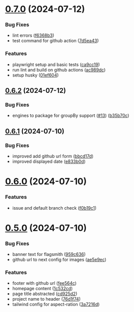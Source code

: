 # [0.7.0](https://github.com/EddieHubCommunity/HealthCheck/compare/v0.6.2...v0.7.0) (2024-07-12)


### Bug Fixes

* lint errors ([f6368b3](https://github.com/EddieHubCommunity/HealthCheck/commit/f6368b3c58b33a8d06bfc39f12462d2ec9338b82))
* test command for github action ([7d5ea43](https://github.com/EddieHubCommunity/HealthCheck/commit/7d5ea43318dde0a682a3ea81274c3e7f847cd2e5))


### Features

* playwright setup and basic tests ([ca9cc19](https://github.com/EddieHubCommunity/HealthCheck/commit/ca9cc19826662590b260b0805ae98cca4ab13613))
* run lint and build on github actions ([ac989dc](https://github.com/EddieHubCommunity/HealthCheck/commit/ac989dc923d07960acc77683fca5930465c5e3b3))
* setup husky ([01ef604](https://github.com/EddieHubCommunity/HealthCheck/commit/01ef6047cc38562a6746f578c95bc6dedd766c8f))



## [0.6.2](https://github.com/EddieHubCommunity/HealthCheck/compare/v0.6.1...v0.6.2) (2024-07-12)


### Bug Fixes

* engines to package for groupBy support ([#13](https://github.com/EddieHubCommunity/HealthCheck/issues/13)) ([b35b70c](https://github.com/EddieHubCommunity/HealthCheck/commit/b35b70cf5f037aaa3e8bd7f4b04400c166752c6e))



## [0.6.1](https://github.com/EddieHubCommunity/HealthCheck/compare/v0.6.0...v0.6.1) (2024-07-10)


### Bug Fixes

* improved add github url form ([bbcd17d](https://github.com/EddieHubCommunity/HealthCheck/commit/bbcd17d48eb7f1f9ba2203ea96732bf6319ddf79))
* improved displayed date ([e833b0d](https://github.com/EddieHubCommunity/HealthCheck/commit/e833b0d9c4d2495fa510f70522a30fbcfca99ddb))



# [0.6.0](https://github.com/EddieHubCommunity/HealthCheck/compare/v0.5.0...v0.6.0) (2024-07-10)


### Features

* issue and default branch check ([f0b19c1](https://github.com/EddieHubCommunity/HealthCheck/commit/f0b19c186a4ca466b103c79ea123254ba1e94728))



# [0.5.0](https://github.com/EddieHubCommunity/HealthCheck/compare/v0.4.0...v0.5.0) (2024-07-10)


### Bug Fixes

* banner text for flagsmith ([959c636](https://github.com/EddieHubCommunity/HealthCheck/commit/959c63656f7866d2a9054d9eb9f7eea90cfc72bd))
* github url to next config for images ([ae5e9ec](https://github.com/EddieHubCommunity/HealthCheck/commit/ae5e9ec2b69cb0ef0b508b3f013a5e8c5ccd6736))


### Features

* footer with github url ([fee564c](https://github.com/EddieHubCommunity/HealthCheck/commit/fee564c9e951c245a690313ab1191a49c3b008af))
* homepage content ([1c532cd](https://github.com/EddieHubCommunity/HealthCheck/commit/1c532cd8c5ec2754e2fa600752236b2d9dc72ec8))
* page title abstracted ([cd925d2](https://github.com/EddieHubCommunity/HealthCheck/commit/cd925d2eafe29d0401c730f7532ded8e142dce7a))
* project name to header ([76d1f74](https://github.com/EddieHubCommunity/HealthCheck/commit/76d1f74c7dad675e08c3f98559ecd06294dacecf))
* tailwind config for aspect-ration ([3a7216d](https://github.com/EddieHubCommunity/HealthCheck/commit/3a7216daf5859db5a9b620f7f6d73eda7c11f12a))



